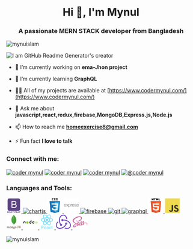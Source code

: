 <h1 align="center">Hi 👋, I'm Mynul</h1>
<h3 align="center">A passionate MERN STACK developer from Bangladesh</h3>

<p align="left"> <img src="https://komarev.com/ghpvc/?username=mynuislam&label=Profile%20views&color=0e75b6&style=flat" alt="mynuislam" /> </p>

![I am GitHub Readme Generator's creator](https://scontent.xx.fbcdn.net/v/t1.15752-9/p403x403/256491273_408696553943749_3674013664661432714_n.png?_nc_cat=101&ccb=1-5&_nc_sid=aee45a&_nc_eui2=AeGAgDxhCP7nDPLmn4iHjFhp-ycDzElfVQD7JwPMSV9VAHLjyfkLh8dNHPW_KnSnViDKMYlcklPmp-U7VvMMakgX&_nc_ohc=YRe1s7ixZSwAX_DNrQL&_nc_ad=z-m&_nc_cid=0&_nc_ht=scontent.xx&oh=9f59cc5e9bbbe0ed0c511068edd30dff&oe=61BAEF6F)






- 🔭 I’m currently working on **ema-Jhon project**

- 🌱 I’m currently learning **GraphQL**

- 👨‍💻 All of my projects are available at [https://www.codermynul.com/](https://www.codermynul.com/)

- 💬 Ask me about **javascript,react,redux,firebase,MongoDB,Express.js,Node.js**

- 📫 How to reach me **homeexercise8@gmail.com**

- ⚡ Fun fact **I love to talk**

<h3 align="left">Connect with me:</h3>
<p align="left">
  <a href="https://fb.com/coder mynul" target="blank"><img align="center" src="https://raw.githubusercontent.com/rahuldkjain/github-profile-readme-generator/master/src/images/icons/Social/facebook.svg" alt="coder mynul" height="30" width="40" /></a>
<a href="https://linkedin.com/in/coder mynul" target="blank"><img align="center" src="https://raw.githubusercontent.com/rahuldkjain/github-profile-readme-generator/master/src/images/icons/Social/linked-in-alt.svg" alt="coder mynul" height="30" width="40" /></a>
<a href="https://stackoverflow.com/users/coder mynul" target="blank"><img align="center" src="https://raw.githubusercontent.com/rahuldkjain/github-profile-readme-generator/master/src/images/icons/Social/stack-overflow.svg" alt="coder mynul" height="30" width="40" /></a>
<a href="https://medium.com/@coder mynul" target="blank"><img align="center" src="https://raw.githubusercontent.com/rahuldkjain/github-profile-readme-generator/master/src/images/icons/Social/medium.svg" alt="@coder mynul" height="30" width="40" /></a>
</p>

<h3 align="left">Languages and Tools:</h3>
<p align="left"> <a href="https://getbootstrap.com" target="_blank" rel="noreferrer"> <img src="https://raw.githubusercontent.com/devicons/devicon/master/icons/bootstrap/bootstrap-plain-wordmark.svg" alt="bootstrap" width="40" height="40"/> </a> <a href="https://www.chartjs.org" target="_blank" rel="noreferrer"> <img src="https://www.chartjs.org/media/logo-title.svg" alt="chartjs" width="40" height="40"/> </a> <a href="https://www.w3schools.com/css/" target="_blank" rel="noreferrer"> <img src="https://raw.githubusercontent.com/devicons/devicon/master/icons/css3/css3-original-wordmark.svg" alt="css3" width="40" height="40"/> </a> <a href="https://expressjs.com" target="_blank" rel="noreferrer"> <img src="https://raw.githubusercontent.com/devicons/devicon/master/icons/express/express-original-wordmark.svg" alt="express" width="40" height="40"/> </a> <a href="https://firebase.google.com/" target="_blank" rel="noreferrer"> <img src="https://www.vectorlogo.zone/logos/firebase/firebase-icon.svg" alt="firebase" width="40" height="40"/> </a> <a href="https://git-scm.com/" target="_blank" rel="noreferrer"> <img src="https://www.vectorlogo.zone/logos/git-scm/git-scm-icon.svg" alt="git" width="40" height="40"/> </a> <a href="https://graphql.org" target="_blank" rel="noreferrer"> <img src="https://www.vectorlogo.zone/logos/graphql/graphql-icon.svg" alt="graphql" width="40" height="40"/> </a> <a href="https://www.w3.org/html/" target="_blank" rel="noreferrer"> <img src="https://raw.githubusercontent.com/devicons/devicon/master/icons/html5/html5-original-wordmark.svg" alt="html5" width="40" height="40"/> </a> <a href="https://developer.mozilla.org/en-US/docs/Web/JavaScript" target="_blank" rel="noreferrer"> <img src="https://raw.githubusercontent.com/devicons/devicon/master/icons/javascript/javascript-original.svg" alt="javascript" width="40" height="40"/> </a> <a href="https://www.mongodb.com/" target="_blank" rel="noreferrer"> <img src="https://raw.githubusercontent.com/devicons/devicon/master/icons/mongodb/mongodb-original-wordmark.svg" alt="mongodb" width="40" height="40"/> </a> <a href="https://nodejs.org" target="_blank" rel="noreferrer"> <img src="https://raw.githubusercontent.com/devicons/devicon/master/icons/nodejs/nodejs-original-wordmark.svg" alt="nodejs" width="40" height="40"/> </a> <a href="https://reactjs.org/" target="_blank" rel="noreferrer"> <img src="https://raw.githubusercontent.com/devicons/devicon/master/icons/react/react-original-wordmark.svg" alt="react" width="40" height="40"/> </a> <a href="https://redux.js.org" target="_blank" rel="noreferrer"> <img src="https://raw.githubusercontent.com/devicons/devicon/master/icons/redux/redux-original.svg" alt="redux" width="40" height="40"/> </a> <a href="https://sass-lang.com" target="_blank" rel="noreferrer"> <img src="https://raw.githubusercontent.com/devicons/devicon/master/icons/sass/sass-original.svg" alt="sass" width="40" height="40"/> </a> </p>

<p><img align="center" src="https://github-readme-stats.vercel.app/api/top-langs?username=mynuislam&show_icons=true&locale=en&layout=compact" alt="mynuislam" /></p>
